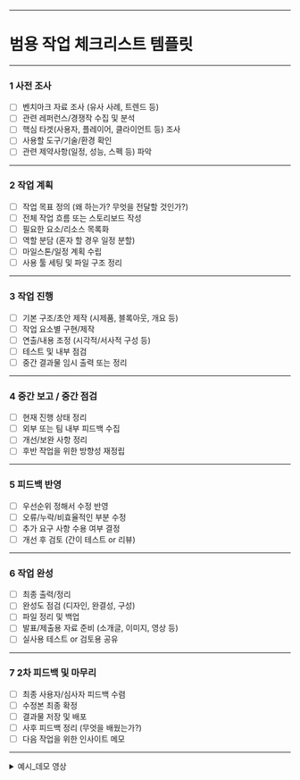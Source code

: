 
---

#  범용 작업 체크리스트 템플릿



---

### 1 **사전 조사**

* [ ] 벤치마크 자료 조사 (유사 사례, 트렌드 등)
* [ ] 관련 레퍼런스/경쟁작 수집 및 분석
* [ ] 핵심 타겟(사용자, 플레이어, 클라이언트 등) 조사
* [ ] 사용할 도구/기술/환경 확인
* [ ] 관련 제약사항(일정, 성능, 스펙 등) 파악

---

### 2 **작업 계획**

* [ ] 작업 목표 정의 (왜 하는가? 무엇을 전달할 것인가?)
* [ ] 전체 작업 흐름 또는 스토리보드 작성
* [ ] 필요한 요소/리소스 목록화
* [ ] 역할 분담 (혼자 할 경우 일정 분할)
* [ ] 마일스톤/일정 계획 수립
* [ ] 사용 툴 세팅 및 파일 구조 정리

---

### 3 **작업 진행**

* [ ] 기본 구조/초안 제작 (시제품, 블록아웃, 개요 등)
* [ ] 작업 요소별 구현/제작
* [ ] 연출/내용 조정 (시각적/서사적 구성 등)
* [ ] 테스트 및 내부 점검
* [ ] 중간 결과물 임시 출력 또는 정리

---

### 4 **중간 보고 / 중간 점검**

* [ ] 현재 진행 상태 정리
* [ ] 외부 또는 팀 내부 피드백 수집
* [ ] 개선/보완 사항 정리
* [ ] 후반 작업을 위한 방향성 재정립

---

### 5 **피드백 반영**

* [ ] 우선순위 정해서 수정 반영
* [ ] 오류/누락/비효율적인 부분 수정
* [ ] 추가 요구 사항 수용 여부 결정
* [ ] 개선 후 검토 (간이 테스트 or 리뷰)

---

### 6 **작업 완성**

* [ ] 최종 출력/정리
* [ ] 완성도 점검 (디자인, 완결성, 구성)
* [ ] 파일 정리 및 백업
* [ ] 발표/제출용 자료 준비 (소개글, 이미지, 영상 등)
* [ ] 실사용 테스트 or 검토용 공유

---

### 7 **2차 피드백 및 마무리**

* [ ] 최종 사용자/심사자 피드백 수렴
* [ ] 수정본 최종 확정
* [ ] 결과물 저장 및 배포
* [ ] 사후 피드백 정리 (무엇을 배웠는가?)
* [ ] 다음 작업을 위한 인사이트 메모

---



<details>
<summary>예시_데모 영상</summary>

---

## 🎬 게임 데모 영상 제작 체크리스트

---

### ✅ 1. 사전 조사

* [ ] 벤치마크할 게임/트레일러 영상 3\~5개 수집
* [ ] 장르, 톤앤매너 분석 (예: 액션/디스토피아/유머 중심 등)
* [ ] 타겟 유저층 확인 (연령대, 관심도, 취향 등)
* [ ] 경쟁작 영상의 구성 방식/편집 스타일 파악
* [ ] 사용할 엔진/툴 (예: UE5, 프리미어, 다빈치 등) 확인

---

### ✅ 2. 작업 계획

* [ ] 영상 목적 정리 (홍보, 피칭, 테스트용 등)
* [ ] 러닝타임 설정 (보통 1\~3분)
* [ ] 시나리오/스토리보드 작성
* [ ] 필요한 장면 리스트 작성 (컷 단위)
* [ ] 각 장면별 준비 자산 목록화 (레벨, 캐릭터, 이펙트 등)
* [ ] 일정표(마일스톤) 작성

---

### ✅ 3. 작업 진행

* [ ] 영상용 카메라 연출(시네마틱) 세팅
* [ ] 장면별 필요한 애셋 배치 및 애니메이션 적용
* [ ] 조명, 이펙트, 연기/연출 요소 삽입
* [ ] 사운드 효과 및 BGM 기본 삽입
* [ ] 편집 툴에서 컷 편집, 트랜지션, 자막 등 구성
* [ ] 1차 출력용 임시 영상 제작

---

### ✅ 4. 중간 보고

* [ ] 임시 영상 제출
* [ ] 시나리오/톤/구성 피드백 요청
* [ ] 이해관계자(팀원, 멘토, 투자자 등) 대상 피드백 수집
* [ ] 수정 방향 정리 및 문서화

---

### ✅ 5. 피드백

* [ ] 지적사항 반영 우선순위 설정
* [ ] 재촬영/재편집 필요한 구간 정리
* [ ] 음향, 효과, 텍스트, 속도감 등 수정
* [ ] 내러티브 흐름 재정렬 (필요 시)

---

### ✅ 6. 작업 완성

* [ ] 최종 렌더링 및 출력
* [ ] 버전 관리 (최종본 vs 피드백 전본 등)
* [ ] 자막/로고/텍스트 점검
* [ ] 오디오 믹싱 및 밸런스 조정
* [ ] 테스트 상영 (로컬 or 유튜브/링크)

---

### ✅ 7. 2차 피드백

* [ ] 최종 대상자(예: 외부 발표, 심사자) 대상 피드백 수렴
* [ ] 수정 필요 시 예비 버전 준비
* [ ] 전달용 영상 패키징 (썸네일, 소개글, 스틸컷 포함)
* [ ] 배포 채널 결정 (SNS, 유튜브, 발표자료 등)
* [ ] 발표 및 제출

---

</details>
